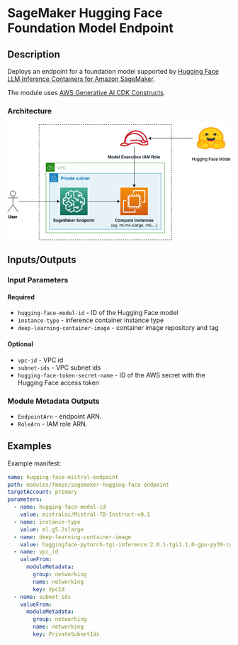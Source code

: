 # SageMaker Hugging Face Foundation Model Endpoint

## Description

Deploys an endpoint for a foundation model supported by [Hugging Face LLM Inference Containers for Amazon SageMaker](https://huggingface.co/blog/sagemaker-huggingface-llm).

The module uses [AWS Generative AI CDK Constructs](https://github.com/awslabs/generative-ai-cdk-constructs/tree/main).

### Architecture

![SageMaker Hugging Face Foundation Model Endpoint Module Architecture](docs/_static/sagemaker-hugging-face-fm-endpoint-module-architecture.png "SageMaker Hugging Face Foundation Model Endpoint Module Architecture")

## Inputs/Outputs

### Input Parameters

#### Required

- `hugging-face-model-id` - ID of the Hugging Face model
- `instance-type` - inference container instance type
- `deep-learning-container-image` - container image repository and tag

#### Optional

- `vpc-id` - VPC id
- `subnet-ids` - VPC subnet ids
- `hugging-face-token-secret-name` - ID of the AWS secret with the Hugging Face access token

### Module Metadata Outputs

- `EndpointArn` - endpoint ARN.
- `RoleArn` - IAM role ARN.

## Examples

Example manifest:

```yaml
name: hugging-face-mistral-endpoint
path: modules/fmops/sagemaker-hugging-face-endpoint
targetAccount: primary
parameters:
  - name: hugging-face-model-id
    value: mistralai/Mistral-7B-Instruct-v0.1
  - name: instance-type
    value: ml.g5.2xlarge
  - name: deep-learning-container-image
    value: huggingface-pytorch-tgi-inference:2.0.1-tgi1.1.0-gpu-py39-cu118-ubuntu20.04
  - name: vpc_id
    valueFrom:
      moduleMetadata:
        group: networking
        name: networking
        key: VpcId
  - name: subnet_ids
    valueFrom:
      moduleMetadata:
        group: networking
        name: networking
        key: PrivateSubnetIds
```
